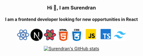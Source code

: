 <div align="center">
  
### Hi 👋, I am Surendran
#### I am a frontend developer looking for new opportunities in React
<img src="/react.png" alt="react" width="40"/>
<img src="/nextjs.png" alt="nextjs" width="40"/>
<img src="/react-query.svg" alt="react query" width="40"/>
<img src="/html.png" alt="html" width="40"/>
<img src="/css.png" alt="css" width="40"/>
<img src="/javascript.png" alt="javascript" width="45"/>
<img src="/typescript.png" alt="typescript" width="45"/>
<img src="/tailwindcss.png" alt="tailwind" width="40"/>
  
  

[![Surendran's GitHub stats](https://github-readme-stats.vercel.app/api?username=surendranj)](https://github.com/anuraghazra/github-readme-stats)

</div>




